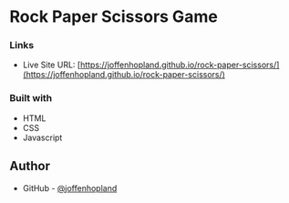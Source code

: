 # Rock Paper Scissors Game

### Links

- Live Site URL: [https://joffenhopland.github.io/rock-paper-scissors/](https://joffenhopland.github.io/rock-paper-scissors/)

### Built with

- HTML
- CSS
- Javascript

## Author

- GitHub - [@joffenhopland](https://github.com/Joffenhopland)
